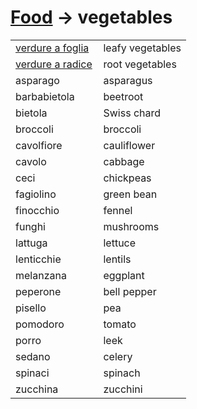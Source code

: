 # [Food](food.html) -> vegetables 

<table>
<tr>
<td width="50%"><a href="food-vegetables-leafy.md">verdure a foglia</a></td>
<td>leafy vegetables</td>
</tr>
<tr>
<td width="50%"><a href="food-vegetables-root.md">verdure a radice</a></td>
<td>root vegetables</td>
</tr>
<tr>
<td width="50%">asparago</td>
<td>asparagus</td>
</tr>
<tr>
<td width="50%">barbabietola</td>
<td>beetroot</td>
</tr>
<tr>
<td width="50%">bietola</td>
<td>Swiss chard</td>
</tr>
<tr>
<td width="50%">broccoli</td>
<td>broccoli</td>
</tr>
<tr>
<td width="50%">cavolfiore</td>
<td>cauliflower</td>
</tr>
<tr>
<td width="50%">cavolo</td>
<td>cabbage</td>
</tr>
<tr>
<td width="50%">ceci</td>
<td>chickpeas</td>
</tr>
<tr>
<td width="50%">fagiolino</td>
<td>green bean</td>
</tr>
<tr>
<td width="50%">finocchio</td>
<td>fennel</td>
</tr>
<tr>
<td width="50%">funghi</td>
<td>mushrooms</td>
</tr>
<tr>
<td width="50%">lattuga</td>
<td>lettuce</td>
</tr>
<tr>
<td width="50%">lenticchie</td>
<td>lentils</td>
</tr>
<tr>
<td width="50%">melanzana</td>
<td>eggplant</td>
</tr>
<tr>
<td width="50%">peperone</td>
<td>bell pepper</td>
</tr>
<tr>
<td width="50%">pisello</td>
<td>pea</td>
</tr>
<tr>
<td width="50%">pomodoro</td>
<td>tomato</td>
</tr>
<tr>
<td width="50%">porro</td>
<td>leek</td>
</tr>
<tr>
<td width="50%">sedano</td>
<td>celery</td>
</tr>
<tr>
<td width="50%">spinaci</td>
<td>spinach</td>
</tr>
<tr>
<td width="50%">zucchina</td>
<td>zucchini</td>
</tr>
</table>
